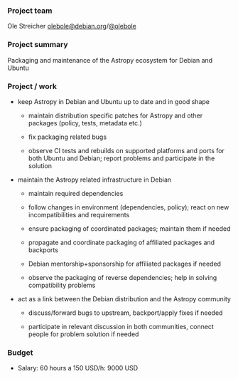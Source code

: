 ### Project team

Ole Streicher <olebole@debian.org>/[@olebole](https://github.com/olebole)

### Project summary

Packaging and maintenance of the Astropy ecosystem for Debian and Ubuntu

### Project / work

 * keep Astropy in Debian and Ubuntu up to date and in good shape
 
   - maintain distribution specific patches for Astropy and other packages
    (policy, tests, metadata etc.)

   - fix packaging related bugs

   - observe CI tests and rebuilds on supported platforms and ports for both
     Ubuntu and Debian; report problems and participate in the solution

 * maintain the Astropy related infrastructure in Debian

   - maintain required dependencies
   
   - follow changes in environment (dependencies, policy); react on new
     incompatibilities and requirements

   - ensure packaging of coordinated packages; maintain them if needed

   - propagate and coordinate packaging of affiliated packages and backports

   - Debian mentorship+sponsorship for affiliated packages if needed

   - observe the packaging of reverse dependencies; help in solving
     compatibility problems

 * act as a link between the Debian distribution and the Astropy community

   - discuss/forward bugs to upstream, backport/apply fixes if needed

   - participate in relevant discussion in both communities, connect
     people for problem solution if needed

### Budget

 * Salary: 60 hours a 150 USD/h: 9000 USD
